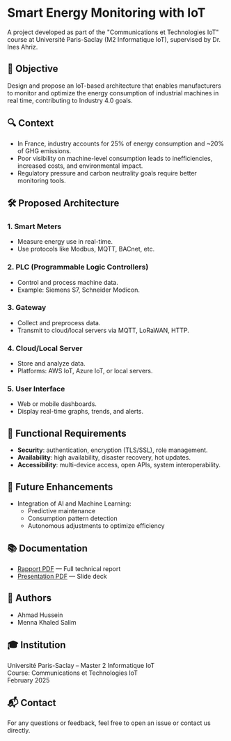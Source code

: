 # Smart Energy Monitoring with IoT

A project developed as part of the "Communications et Technologies IoT" course at Université Paris-Saclay (M2 Informatique IoT), supervised by Dr. Ines Ahriz.

## 📌 Objective

Design and propose an IoT-based architecture that enables manufacturers to monitor and optimize the energy consumption of industrial machines in real time, contributing to Industry 4.0 goals.

## 🔍 Context

- In France, industry accounts for 25% of energy consumption and ~20% of GHG emissions.
- Poor visibility on machine-level consumption leads to inefficiencies, increased costs, and environmental impact.
- Regulatory pressure and carbon neutrality goals require better monitoring tools.

## 🛠️ Proposed Architecture

### 1. **Smart Meters**
- Measure energy use in real-time.
- Use protocols like Modbus, MQTT, BACnet, etc.

### 2. **PLC (Programmable Logic Controllers)**
- Control and process machine data.
- Example: Siemens S7, Schneider Modicon.

### 3. **Gateway**
- Collect and preprocess data.
- Transmit to cloud/local servers via MQTT, LoRaWAN, HTTP.

### 4. **Cloud/Local Server**
- Store and analyze data.
- Platforms: AWS IoT, Azure IoT, or local servers.

### 5. **User Interface**
- Web or mobile dashboards.
- Display real-time graphs, trends, and alerts.

## 🔐 Functional Requirements

- **Security**: authentication, encryption (TLS/SSL), role management.
- **Availability**: high availability, disaster recovery, hot updates.
- **Accessibility**: multi-device access, open APIs, system interoperability.

## 🧠 Future Enhancements

- Integration of AI and Machine Learning:
  - Predictive maintenance
  - Consumption pattern detection
  - Autonomous adjustments to optimize efficiency

## 📚 Documentation

- [Rapport PDF](./TOPIC_1_COMM_IOT_Rapport.pdf) — Full technical report
- [Presentation PDF](./Topic%201%20tech%20et%20com%20IoT.pdf) — Slide deck

## 👥 Authors

- Ahmad Hussein  
- Menna Khaled Salim

## 🎓 Institution

Université Paris-Saclay – Master 2 Informatique IoT  
Course: Communications et Technologies IoT  
February 2025

## 📬 Contact

For any questions or feedback, feel free to open an issue or contact us directly.
